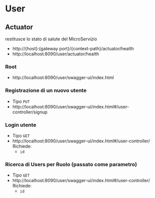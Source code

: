 # User

## Actuator
restitusce lo stato di salute del MicroServizio
- http://{host}:{gateway port}/{context-path}/actuator/health
- http://localhost:8090/user/actuator/health

### Root
- http://localhost:8090/user/swagger-ui/index.html

### Registrazione di un nuovo utente
- Tipo `PUT`
- http://localhost:8090/user/swagger-ui/index.html#/user-controller/signup

### Login utente
- Tipo `GET`
- http://localhost:8090/user/swagger-ui/index.html#/user-controller/  
Richiede:
  - `id` 

### Ricerca di Users per Ruolo (passato come parametro)
- Tipo `GET`
- http://localhost:8090/user/swagger-ui/index.html#/user-controller/  
Richiede:
  - `id`  
  